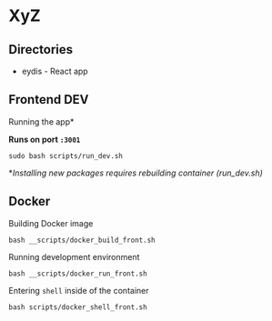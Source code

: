 # XyZ

## Directories

- eydis - React app


## Frontend DEV
Running the app* 

**Runs on port `:3001`**
```
sudo bash scripts/run_dev.sh
```

**Installing new packages requires rebuilding container (run_dev.sh)*

## Docker
Building Docker image
```
bash __scripts/docker_build_front.sh
```
Running development environment
```
bash __scripts/docker_run_front.sh
```
Entering `shell` inside of the container
```
bash scripts/docker_shell_front.sh
```
